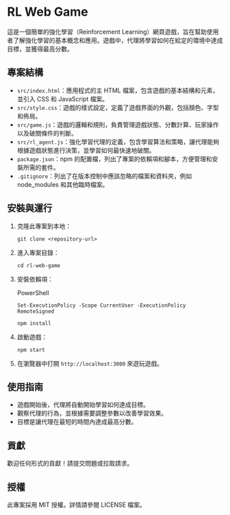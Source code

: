# RL Web Game

這是一個簡單的強化學習（Reinforcement Learning）網頁遊戲，旨在幫助使用者了解強化學習的基本概念和應用。遊戲中，代理將學習如何在給定的環境中達成目標，並獲得最高分數。

## 專案結構

- `src/index.html`：應用程式的主 HTML 檔案，包含遊戲的基本結構和元素，並引入 CSS 和 JavaScript 檔案。
- `src/style.css`：遊戲的樣式設定，定義了遊戲界面的外觀，包括顏色、字型和佈局。
- `src/game.js`：遊戲的邏輯和規則，負責管理遊戲狀態、分數計算、玩家操作以及破關條件的判斷。
- `src/rl_agent.js`：強化學習代理的定義，包含學習算法和策略，讓代理能夠根據遊戲狀態進行決策，並學習如何最快速地破關。
- `package.json`：npm 的配置檔，列出了專案的依賴項和腳本，方便管理和安裝所需的套件。
- `.gitignore`：列出了在版本控制中應該忽略的檔案和資料夾，例如 node_modules 和其他臨時檔案。

## 安裝與運行

1. 克隆此專案到本地：
   ```
   git clone <repository-url>
   ```

2. 進入專案目錄：
   ```
   cd rl-web-game
   ```

3. 安裝依賴項：

   PowerShell 
   ```
   Set-ExecutionPolicy -Scope CurrentUser -ExecutionPolicy RemoteSigned 
   ```
   ```
   npm install
   ```

4. 啟動遊戲：
   ```
   npm start
   ```

5. 在瀏覽器中打開 `http://localhost:3000` 來遊玩遊戲。

## 使用指南

- 遊戲開始後，代理將自動開始學習如何達成目標。
- 觀察代理的行為，並根據需要調整參數以改善學習效果。
- 目標是讓代理在最短的時間內達成最高分數。

## 貢獻

歡迎任何形式的貢獻！請提交問題或拉取請求。

## 授權

此專案採用 MIT 授權。詳情請參閱 LICENSE 檔案。